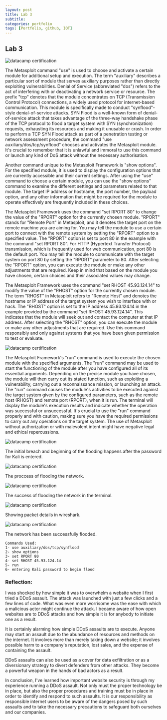 ```yaml
---
layout: post
title: Lab 3 
subtitle: 
categories: portfolio
tags: [Portfolio, github, IOT]
---
```


## Lab 3

![datacamp certification](/assets/images/banners/lab3/1.png)

The Metasploit command "use" is used to choose and activate a certain module for additional setup and execution.
The term "auxiliary" describes a particular sort of module that serves auxiliary purposes rather than directly exploiting vulnerabilities.
Denial of Service (abbreviated "dos") refers to the act of interfering with or deactivating a network service or resource.
The prefix "tcp" denotes that the module concentrates on TCP (Transmission Control Protocol) connections, a widely used protocol for internet-based communication.
This module is specifically made to conduct "synflood"-style denial-of-service attacks. SYN Flood is a well-known form of denial-of-service attack that takes advantage of the three-way handshake phase of the TCP protocol to flood a target system with SYN (synchronization) requests, exhausting its resources and making it unusable or crash.
In order to perform a TCP SYN Flood attack as part of a penetration testing or network assessment procedure, the command "use auxiliary/dos/tcp/synflood" chooses and activates the Metasploit module. It's crucial to remember that it is unlawful and immoral to use this command or launch any kind of DoS attack without the necessary authorisation.

Another command unique to the Metasploit Framework is "show options". For the specified module, it is used to display the configuration options that are currently accessible and their current settings.
After using the "use" command to choose a certain module, you can use the "show options" command to examine the different settings and parameters related to that module. The target IP address or hostname, the port number, the payload option, and any other information that might be required for the module to operate effectively are frequently included in these choices.

The Metasploit Framework uses the command "set RPORT 80" to change the value of the "RPORT" option for the currently chosen module.
"RPORT" stands for "Remote Port" in Metasploit, and it denotes the target port on the remote machine you are aiming for. You may tell the module to use a certain port to connect with the remote system by setting the "RPORT" option to a specified value.
The "RPORT" option is set to port 80 in the example with the command "set RPORT 80". For HTTP (Hypertext Transfer Protocol) transmission, which is frequently used for web communication, port 80 is the default port. You may tell the module to communicate with the target system on port 80 by setting the "RPORT" parameter to 80.
After selecting the "RPORT" option, you can execute the module or make any other adjustments that are required. Keep in mind that based on the module you have chosen, certain choices and their associated values may change.

The Metasploit Framework uses the command "set RHOST 45.93.124.14" to modify the value of the "RHOST" option for the currently chosen module.
The term "RHOST" in Metasploit refers to "Remote Host" and denotes the hostname or IP address of the target system you wish to interface with or hack.
The "RHOST" option is set to the IP address 45.93.124.14 in the example provided by the command "set RHOST 45.93.124.14". This indicates that the module will seek out and contact the computer at that IP address.
After selecting the "RHOST" option, you can execute the module or make any other adjustments that are required. Use this command responsibly and only against systems that you have been given permission to test or evaluate.




![datacamp certification](/assets/images/banners/lab3/2.png)

The Metasploit Framework's "run" command is used to execute the chosen module with the specified arguments.
The "run" command may be used to start the functioning of the module after you have configured all of its essential arguments. Depending on the precise module you have chosen, the module will then carry out its stated function, such as exploiting a vulnerability, carrying out a reconnaissance mission, or launching an attack.
The "run" command causes the module's activities to be executed against the target system given by the configured parameters, such as the remote host (RHOST) and remote port (RPORT), when it is run. The terminal will display the module's execution results and indicate whether the operation was successful or unsuccessful.
It's crucial to use the "run" command properly and with caution, making sure you have the required permissions to carry out any operations on the target system. The use of Metasploit without authorization or with malevolent intent might have negative legal and ethical repercussions.




![datacamp certification](/assets/images/banners/lab3/3.png)

The initial breach and beginning of the flooding happens after the password for Kali is entered.




![datacamp certification](/assets/images/banners/lab3/4.png)

The proccess of flooding the network.




![datacamp certification](/assets/images/banners/lab3/5.png)

The success of flooding the network in the terminal.




![datacamp certification](/assets/images/banners/lab3/6.png)

Showing packet details in wireshark.




![datacamp certification](/assets/images/banners/lab3/7.png)

The network has been successfully flooded.




```
Commands Used:
1- use auxiliary/dos/tcp/synflood
2- show options
3- set RPORT 80
4- set RHOST 45.93.124.14  
5- run
6- entering Kali password to begin flood
```

### Reflection:

I was shocked by how simple it was to overwhelm a website when I first tried a DDoS assault. The attack was launched with just a few clicks and a few lines of code. What was even more worrisome was the ease with which a malicious actor might continue the attack. I became aware of how open websites are to DDoS attacks and how simple it is for anybody to initiate one as a result.

It is certainly alarming how simple DDoS assaults are to execute. Anyone may start an assault due to the abundance of resources and methods on the internet. It involves more than merely taking down a website; it involves possible harm to a company's reputation, lost sales, and the expense of containing the assault.

DDoS assaults can also be used as a cover for data exfiltration or as a diversionary strategy to divert defenders from other attacks. They become a powerful weapon in the hands of bad actors as a result.

In conclusion, I've learned how important website security is through my experience running a DDoS assault. Not only must the proper technology be in place, but also the proper procedures and training must be in place in order to identify and respond to such assaults. It is our responsibility as responsible internet users to be aware of the dangers posed by such assaults and to take the necessary precautions to safeguard both ourselves and our companies.

